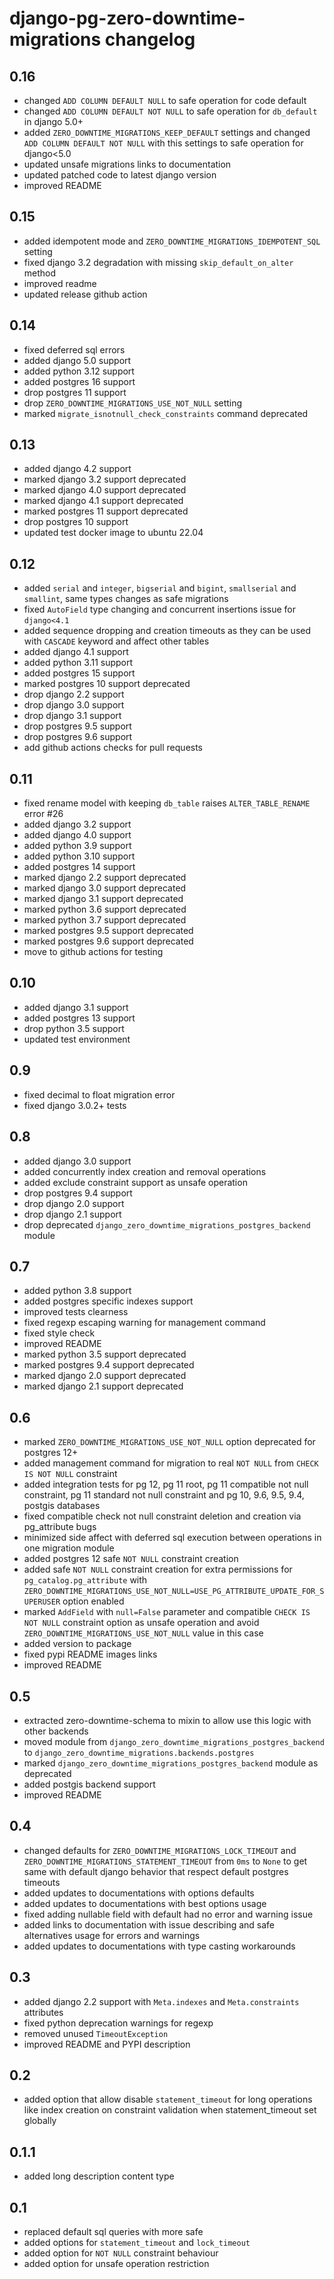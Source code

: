 # django-pg-zero-downtime-migrations changelog

## 0.16
  - changed `ADD COLUMN DEFAULT NULL` to safe operation for code default
  - changed `ADD COLUMN DEFAULT NOT NULL` to safe operation for `db_default` in django 5.0+
  - added `ZERO_DOWNTIME_MIGRATIONS_KEEP_DEFAULT` settings and changed `ADD COLUMN DEFAULT NOT NULL` with this settings to safe operation for django<5.0
  - updated unsafe migrations links to documentation
  - updated patched code to latest django version
  - improved README

## 0.15
  - added idempotent mode and `ZERO_DOWNTIME_MIGRATIONS_IDEMPOTENT_SQL` setting
  - fixed django 3.2 degradation with missing `skip_default_on_alter` method
  - improved readme
  - updated release github action

## 0.14
  - fixed deferred sql errors
  - added django 5.0 support
  - added python 3.12 support
  - added postgres 16 support
  - drop postgres 11 support
  - drop `ZERO_DOWNTIME_MIGRATIONS_USE_NOT_NULL` setting
  - marked `migrate_isnotnull_check_constraints` command deprecated

## 0.13
  - added django 4.2 support
  - marked django 3.2 support deprecated
  - marked django 4.0 support deprecated
  - marked django 4.1 support deprecated
  - marked postgres 11 support deprecated
  - drop postgres 10 support
  - updated test docker image to ubuntu 22.04

## 0.12
  - added `serial` and `integer`, `bigserial` and `bigint`, `smallserial` and `smallint`, same types changes as safe migrations
  - fixed `AutoField` type changing and concurrent insertions issue for `django<4.1`
  - added sequence dropping and creation timeouts as they can be used with `CASCADE` keyword and affect other tables
  - added django 4.1 support
  - added python 3.11 support
  - added postgres 15 support
  - marked postgres 10 support deprecated
  - drop django 2.2 support
  - drop django 3.0 support
  - drop django 3.1 support
  - drop postgres 9.5 support
  - drop postgres 9.6 support
  - add github actions checks for pull requests

## 0.11
  - fixed rename model with keeping `db_table` raises `ALTER_TABLE_RENAME` error #26
  - added django 3.2 support
  - added django 4.0 support
  - added python 3.9 support
  - added python 3.10 support
  - added postgres 14 support
  - marked django 2.2 support deprecated
  - marked django 3.0 support deprecated
  - marked django 3.1 support deprecated
  - marked python 3.6 support deprecated
  - marked python 3.7 support deprecated
  - marked postgres 9.5 support deprecated
  - marked postgres 9.6 support deprecated
  - move to github actions for testing

## 0.10
  - added django 3.1 support
  - added postgres 13 support
  - drop python 3.5 support
  - updated test environment

## 0.9
  - fixed decimal to float migration error
  - fixed django 3.0.2+ tests

## 0.8
  - added django 3.0 support
  - added concurrently index creation and removal operations
  - added exclude constraint support as unsafe operation
  - drop postgres 9.4 support
  - drop django 2.0 support
  - drop django 2.1 support
  - drop deprecated `django_zero_downtime_migrations_postgres_backend` module

## 0.7
  - added python 3.8 support
  - added postgres specific indexes support
  - improved tests clearness
  - fixed regexp escaping warning for management command
  - fixed style check
  - improved README
  - marked python 3.5 support deprecated
  - marked postgres 9.4 support deprecated
  - marked django 2.0 support deprecated
  - marked django 2.1 support deprecated

## 0.6
  - marked `ZERO_DOWNTIME_MIGRATIONS_USE_NOT_NULL` option deprecated for postgres 12+
  - added management command for migration to real `NOT NULL` from `CHECK IS NOT NULL` constraint
  - added integration tests for pg 12, pg 11 root, pg 11 compatible not null constraint, pg 11 standard not null constraint and pg 10, 9.6, 9.5, 9.4, postgis databases
  - fixed compatible check not null constraint deletion and creation via pg_attribute bugs
  - minimized side affect with deferred sql execution between operations in one migration module
  - added postgres 12 safe `NOT NULL` constraint creation
  - added safe `NOT NULL` constraint creation for extra permissions for `pg_catalog.pg_attribute` with `ZERO_DOWNTIME_MIGRATIONS_USE_NOT_NULL=USE_PG_ATTRIBUTE_UPDATE_FOR_SUPERUSER` option enabled
  - marked `AddField` with `null=False` parameter and compatible `CHECK IS NOT NULL` constraint option as unsafe operation and avoid `ZERO_DOWNTIME_MIGRATIONS_USE_NOT_NULL` value in this case
  - added version to package
  - fixed pypi README images links
  - improved README

## 0.5
  - extracted zero-downtime-schema to mixin to allow use this logic with other backends
  - moved module from `django_zero_downtime_migrations_postgres_backend` to `django_zero_downtime_migrations.backends.postgres`
  - marked `django_zero_downtime_migrations_postgres_backend` module as deprecated
  - added postgis backend support
  - improved README

## 0.4
  - changed defaults for `ZERO_DOWNTIME_MIGRATIONS_LOCK_TIMEOUT` and `ZERO_DOWNTIME_MIGRATIONS_STATEMENT_TIMEOUT` from `0ms` to `None` to get same with default django behavior that respect default postgres timeouts
  - added updates to documentations with options defaults
  - added updates to documentations with best options usage
  - fixed adding nullable field with default had no error and warning issue
  - added links to documentation with issue describing and safe alternatives usage for errors and warnings
  - added updates to documentations with type casting workarounds
  
## 0.3
  - added django 2.2 support with `Meta.indexes` and `Meta.constraints` attributes
  - fixed python deprecation warnings for regexp
  - removed unused `TimeoutException`
  - improved README and PYPI description

## 0.2
  - added option that allow disable `statement_timeout` for long operations like index creation on constraint validation when statement_timeout set globally

## 0.1.1
  - added long description content type

## 0.1
  - replaced default sql queries with more safe
  - added options for `statement_timeout` and `lock_timeout`
  - added option for `NOT NULL` constraint behaviour
  - added option for unsafe operation restriction
